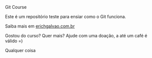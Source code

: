 Git Course

Este é um repositório teste para ensiar como o Git funciona.

Saiba mais em [erichgalvao.com.br](http://erichgalvao.com.br)

Gostou do curso? Quer mais? Ajude com uma doação, a até um café é válido =)

Qualquer coisa
